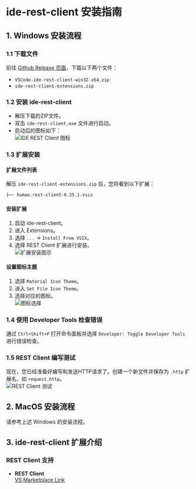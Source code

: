 # ide-rest-client 安装指南

## 1. Windows 安装流程

### 1.1 下载文件
前往 [Github Release 页面](https://github.com/ppntai/vscode-ide/releases/)，下载以下两个文件：
- `VSCode-ide-rest-client-win32-x64.zip`
- `ide-rest-client-extensions.zip`

### 1.2 安装 ide-rest-client
- 解压下载的ZIP文件。
- 双击 `ide-rest-client.exe` 文件进行启动。
- 启动后的图标如下：  
![IDE REST Client 图标](/vscode-ide-docs/08_ide-rest-client/01_install_files/2.jpg)

### 1.3 扩展安装

#### 扩展文件列表
解压 `ide-rest-client-extensions.zip` 后，您将看到以下扩展：
```
├── humao.rest-client-0.25.1.vsix
```

#### 安装扩展
1. 启动 ide-rest-client。
2. 进入 Extensions。
3. 选择 `...` → `Install From VSIX`。
4. 选择 REST Client 扩展进行安装。  
![扩展安装图示](/vscode-ide-docs/01_ide-cpp/01/1.jpg)

#### 设置图标主题
1. 选择 `Material Icon Theme`。
2. 进入 `Set File Icon Theme`。
3. 选择对应的图标。  
![图标选择](/vscode-ide-docs/02_ide-java/01/3.jpg)

### 1.4 使用 Developer Tools 检查错误
通过 `Ctrl+Shift+P` 打开命令面板并选择 `Developer: Toggle Developer Tools` 进行错误检查。

### 1.5 REST Client 编写测试
现在，您已经准备好编写和发送HTTP请求了。创建一个新文件并保存为 `.http` 扩展名，如 `request.http`。  
![REST Client 测试](/vscode-ide-docs/08_ide-rest-client/01_install_files/1.jpg)

## 2. MacOS 安装流程
请参考上述 Windows 的安装流程。

## 3. ide-rest-client 扩展介绍

### REST Client 支持
- **REST Client**  
  [VS Marketplace Link](https://marketplace.visualstudio.com/items?itemName=humao.rest-client)